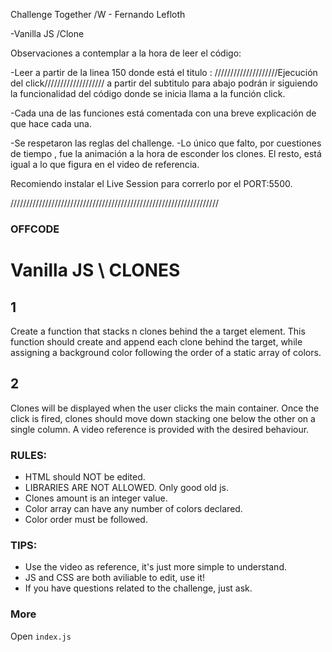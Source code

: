 Challenge Together /W - Fernando Lefloth

-Vanilla JS /Clone

Observaciones a contemplar a la hora de leer el código:

-Leer a partir de la linea 150 donde está el titulo : ////////////////////Ejecución del click///////////////////
a partir del subtitulo para abajo podrán ir siguiendo la funcionalidad del código donde se inicia llama a la función click.

-Cada una de las funciones está comentada con una breve explicación de que hace cada una.

-Se respetaron las reglas del challenge.
-Lo único que falto, por cuestiones de tiempo , fue la animación a la hora de esconder los clones. El resto, está igual a lo que figura en el video de referencia.

Recomiendo instalar el Live Session para correrlo por el PORT:5500.

//////////////////////////////////////////////////////////////////
### OFFCODE

# Vanilla JS \ CLONES

## 1
Create a function that stacks n clones behind the a target element.
This function should create and append each clone behind the target, while assigning a background color following
the order of a static array of colors.

## 2
Clones will be displayed when the user clicks the main container.
Once the click is fired, clones should move down stacking one below the other on a single column.
A video reference is provided with the desired behaviour.


### RULES:
* HTML should NOT be edited.
* LIBRARIES ARE NOT ALLOWED. Only good old js.
* Clones amount is an integer value.
* Color array can have any number of colors declared.
* Color order must be followed.


### TIPS:
* Use the video as reference, it's just more simple to understand.
* JS and CSS are both aviliable to edit, use it!
* If you have questions related to the challenge, just ask.

### More
Open `index.js`
